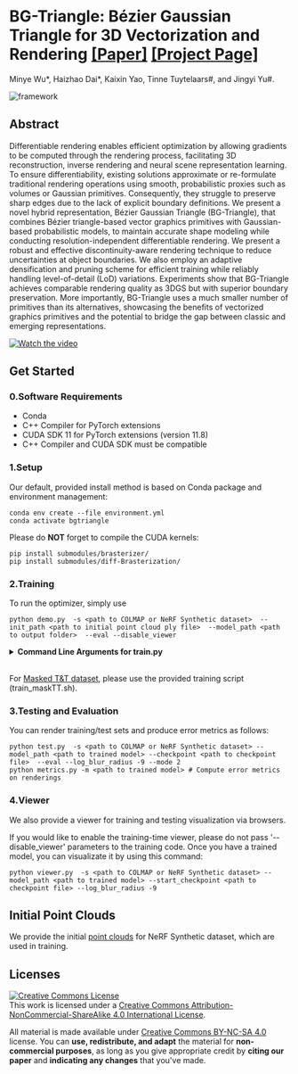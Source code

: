 # BG-Triangle: Bézier Gaussian Triangle for 3D Vectorization and Rendering [[Paper]](https://www.arxiv.org/pdf/2503.13961) [[Project Page]](https://wuminye.github.io/projects/BGTriangle/) 
Minye Wu*, Haizhao Dai*, Kaixin Yao,  Tinne Tuytelaars#, and Jingyi Yu#.</br>


![framework](teaser.png)



## Abstract
Differentiable rendering enables efficient optimization by allowing gradients to be computed through the rendering process, facilitating 3D reconstruction, inverse rendering and neural scene representation learning. To ensure differentiability, existing solutions approximate or re-formulate traditional rendering operations using smooth, probabilistic proxies such as volumes or Gaussian primitives. Consequently, they struggle to preserve sharp edges due to the lack of explicit boundary definitions. We present a novel hybrid representation, Bézier Gaussian Triangle (BG-Triangle), that combines Bézier triangle-based vector graphics primitives with Gaussian-based probabilistic models, to maintain accurate shape modeling while conducting resolution-independent differentiable rendering. We present a robust and effective discontinuity-aware rendering technique to reduce uncertainties at object boundaries. We also employ an adaptive densification and pruning scheme for efficient training while reliably handling level-of-detail (LoD) variations. Experiments show that BG-Triangle achieves comparable rendering quality as 3DGS but with superior boundary preservation. More importantly, BG-Triangle uses a much smaller number of primitives than its alternatives, showcasing the benefits of vectorized graphics primitives and the potential to bridge the gap between classic and emerging representations.




[![Watch the video](https://img.youtube.com/vi/D56aqZA8LKw/0.jpg)](https://www.youtube.com/watch?v=D56aqZA8LKw)





## Get Started

### 0.Software Requirements
- Conda 
- C++ Compiler for PyTorch extensions
- CUDA SDK 11 for PyTorch extensions (version 11.8)
- C++ Compiler and CUDA SDK must be compatible


### 1.Setup
Our default, provided install method is based on Conda package and environment management:
```shell
conda env create --file environment.yml
conda activate bgtriangle
```

Please do **NOT** forget to compile the CUDA kernels:
```shell
pip install submodules/brasterizer/
pip install submodules/diff-Brasterization/
```


### 2.Training

To run the optimizer, simply use
```
python demo.py  -s <path to COLMAP or NeRF Synthetic dataset>  --init_path <path to initial point cloud ply file>  --model_path <path to output folder>  --eval --disable_viewer
```

<details>
<summary><span style="font-weight: bold;">Command Line Arguments for train.py</span></summary>

  #### --source_path / -s
  Path to the source directory containing a COLMAP or Synthetic NeRF data set.
  #### --model_path / -m 
  Path where the trained model should be stored (```output/<random>``` by default).
  #### --eval
  Add this flag to use a MipNeRF360-style training/test split for evaluation.
  #### --white_background / -w
  Add this flag to use white background instead of black (default), e.g., for evaluation of NeRF Synthetic dataset.
  
  #### --iterations
  Number of total iterations to train for, ```30_000``` by default.
  #### --ip
  IP to start GUI server on, ```0.0.0.0``` by default.
  #### --port 
  Port to use for GUI server, ```8080``` by default.
  #### --disable_viewer
  Disable viewer during training
  #### --test_iterations
  Space-separated iterations at which the training script computes L1 and PSNR over test set, ```7000 30000``` by default.
  #### --save_iterations
  Space-separated iterations at which the training script saves the Gaussian model, ```7000 30000 <iterations>``` by default.
  #### --checkpoint_iterations
  Space-separated iterations at which to store a checkpoint for continuing later, saved in the model directory.
  #### --start_checkpoint
  Path to a saved checkpoint to continue training from.

</details>
<br>

For [Masked T&T dataset](https://drive.google.com/file/d/1rnJPlxkK_rj5pNtv5BTtfkyMXHv-IbZT/view?usp=sharing), please use the provided training script (train_maskTT.sh).


### 3.Testing and Evaluation
You can render training/test sets and produce error metrics as follows:
```shell
python test.py  -s <path to COLMAP or NeRF Synthetic dataset> --model_path <path to trained model> --checkpoint <path to checkpoint file>  --eval --log_blur_radius -9 --mode 2
python metrics.py -m <path to trained model> # Compute error metrics on renderings
```

### 4.Viewer
We also provide a viewer for training and testing visualization via browsers.

If you would like to enable the training-time viewer, please do not pass '--disable_viewer' parameters to the training code. Once you have a trained model, you can visualizate it by using this command:
```
python viewer.py  -s <path to COLMAP or NeRF Synthetic dataset> --model_path <path to trained model> --start_checkpoint <path to checkpoint file> --log_blur_radius -9
```

## Initial Point Clouds
We provide the initial [point clouds](initial_pc/nerf_synthetic.zip) for NeRF Synthetic dataset, which are used in training. 


## Licenses

<a rel="license" href="http://creativecommons.org/licenses/by-nc-sa/4.0/"><img alt="Creative Commons License" style="border-width:0" src="https://i.creativecommons.org/l/by-nc-sa/4.0/80x15.png" /></a><br />This work is licensed under a <a rel="license" href="http://creativecommons.org/licenses/by-nc-sa/4.0/">Creative Commons Attribution-NonCommercial-ShareAlike 4.0 International License</a>.

All material is made available under [Creative Commons BY-NC-SA 4.0](https://creativecommons.org/licenses/by-nc-sa/4.0/legalcode) license. You can **use, redistribute, and adapt** the material for **non-commercial purposes**, as long as you give appropriate credit by **citing our paper** and **indicating any changes** that you've made.


